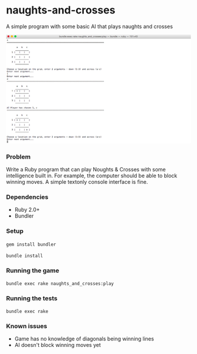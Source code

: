 # naughts-and-crosses

A simple program with some basic AI that plays naughts and crosses

![Alt text](/screenshot.png?raw=true "Naughts and crosses")

### Problem
Write a Ruby program that can play Noughts & Crosses with some intelligence built in. For example, the computer should be able to block winning moves. A simple text­only console interface is fine.

### Dependencies
* Ruby 2.0+
* Bundler

### Setup
```gem install bundler```

```bundle install```

### Running the game
```bundle exec rake naughts_and_crosses:play```

### Running the tests
```bundle exec rake```

### Known issues
* Game has no knowledge of diagonals being winning lines
* AI doesn't block winning moves yet
